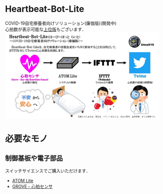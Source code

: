 # Heartbeat-Bot-Lite
COVID-19自宅療養者向けソリューション(廉価版)(開発中)  
心拍数が表示可能な[上位版](https://github.com/Uma919/Heartbeat-Bot.git)もございます．
<img src="./doc/doc.jpg" width="640px">

# 必要なモノ
## 制御基板や電子部品
スイッチサイエンスでご購入いただけます．
 * [ATOM Lite](https://ssci.to/6262)
 * [GROVE - 心拍センサ](https://ssci.to/2526)
